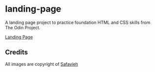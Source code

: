 # landing-page

A landing page project to practice foundation HTML and CSS skills from The Odin Project.

[Landing Page](https://github.com/wu-christina/landing-page)

## Credits

All images are copyright of [Safavieh](http://www.safavieh.com)
